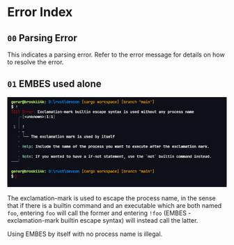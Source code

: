 # Error Index

## `00` Parsing Error

This indicates a parsing error. Refer to the error message for details on how to resolve the error.

## `01` EMBES used alone

![](../images/e-01.png)

The exclamation-mark is used to escape the process name, in the sense that
if there is a builtin command and an executable which are both named `foo`,
entering `foo` will call the former and entering `!foo` (EMBES - exclamation-mark builtin escape syntax)
will instead call the latter.

Using EMBES by itself with no process name is illegal.